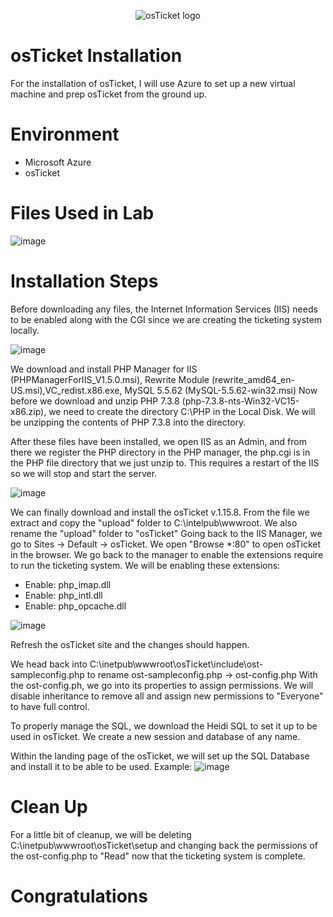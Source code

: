 <p align="center">
<img src="https://i.imgur.com/Clzj7Xs.png" alt="osTicket logo"/>
</p>

<h1>osTicket Installation</h1>

For the installation of osTicket, I will use Azure to set up a new virtual machine and prep osTicket from the ground up.

<h1>Environment</h1>

- Microsoft Azure
- osTicket

<h1>Files Used in Lab</h1>

![image](https://github.com/Zues4366/osticket-installation/assets/33434045/f8e98e1d-d3d8-46fe-83b1-6f7a38086f09)


<h1>Installation Steps</h1>

Before downloading any files, the Internet Information Services (IIS) needs to be enabled along with the CGI since we are creating the ticketing system locally.

![image](https://github.com/Zues4366/osticket-installation/assets/33434045/c25f9429-f192-43d9-8353-20e8ddc39031)


We download and install PHP Manager for IIS (PHPManagerForIIS_V1.5.0.msi), Rewrite Module (rewrite_amd64_en-US.msi),VC_redist.x86.exe, MySQL 5.5.62 (MySQL-5.5.62-win32.msi)
Now before we download and unzip PHP 7.3.8 (php-7.3.8-nts-Win32-VC15-x86.zip), we need to create the directory C:\PHP in the Local Disk. We will be unzipping the contents of PHP 7.3.8 into the directory.

After these files have been installed, we open IIS as an Admin, and from there we register the PHP directory in the PHP manager, the php.cgi is in the PHP file directory that we just unzip to. This requires a restart of the IIS so we will stop and start the server.

![image](https://github.com/Zues4366/osticket-installation/assets/33434045/53e13dc9-d262-43cb-8593-a704a9cdeba1)


We can finally download and install the osTicket v.1.15.8. From the file we extract and copy the "upload" folder to C:\intelpub\wwwroot. We also rename the "upload" folder to "osTicket"
Going back to  the IIS Manager, we go to Sites -> Default -> osTicket. We open "Browse *:80" to open osTicket in the browser. We go back to the manager to enable the extensions require to run the ticketing system.
We will be enabling these extensions:
- Enable: php_imap.dll
- Enable: php_intl.dll
- Enable: php_opcache.dll

![image](https://github.com/Zues4366/osticket-installation/assets/33434045/4f7819cf-f64a-426f-a576-b2101d6ea0f9)


Refresh the osTicket site and the changes should happen.

We head back into C:\inetpub\wwwroot\osTicket\include\ost-sampleconfig.php to rename ost-sampleconfig.php -> ost-config.php
With the ost-config.ph, we go into its properties to assign permissions. We will disable inheritance to remove all and assign new permissions to "Everyone" to have full control.

To properly manage the SQL, we download the Heidi SQL to set it up to be used in osTicket. We create a new session and database of any name. 

Within the landing page of the osTicket, we will set up the SQL Database and install it to be able to be used.
Example:
![image](https://github.com/Zues4366/osticket-installation/assets/33434045/4d953527-b540-4e81-92c1-69ca21f63dea)

<h1>Clean Up</h1>
For a little bit of cleanup, we will be deleting C:\inetpub\wwwroot\osTicket\setup and changing back the permissions of the ost-config.php to "Read" now that the ticketing system is complete.

<h1>Congratulations</h1>
